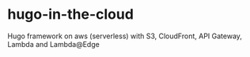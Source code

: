 # hugo-in-the-cloud
Hugo framework on aws (serverless) with S3, CloudFront, API Gateway, Lambda and Lambda@Edge
